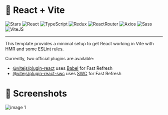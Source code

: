 # 🍕 React + Vite
![Stars](https://m3-markdown-badges.vercel.app/stars/4/3/Bazelit/react-pizza)
![React](https://ziadoua.github.io/m3-Markdown-Badges/badges/React/react2.svg)
![TypeScript](https://ziadoua.github.io/m3-Markdown-Badges/badges/TypeScript/typescript1.svg)
![Redux](https://ziadoua.github.io/m3-Markdown-Badges/badges/Redux/redux1.svg)
![ReactRouter](https://svgshare.com/i/16mg.svg)
![Axios](https://ziadoua.github.io/m3-Markdown-Badges/badges/Axios/axios1.svg)
![Sass](https://ziadoua.github.io/m3-Markdown-Badges/badges/Sass/sass2.svg)
![ViteJS](https://ziadoua.github.io/m3-Markdown-Badges/badges/ViteJS/vitejs1.svg)

---
This template provides a minimal setup to get React working in Vite with HMR and some ESLint rules.

Currently, two official plugins are available:

- [@vitejs/plugin-react](https://github.com/vitejs/vite-plugin-react/blob/main/packages/plugin-react/README.md) uses [Babel](https://babeljs.io/) for Fast Refresh
- [@vitejs/plugin-react-swc](https://github.com/vitejs/vite-plugin-react-swc) uses [SWC](https://swc.rs/) for Fast Refresh

# 📸 Screenshots
![image 1](https://github.com/Bazelit/react-pizza/assets/114398169/22591a3d-f7af-41da-b0f6-4ef161e22cd2)
